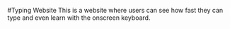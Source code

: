#Typing Website
This is a website where users can see how fast they can type and even learn with the onscreen keyboard.